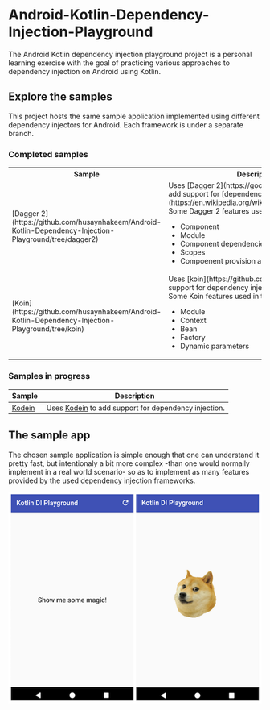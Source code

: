 # Android-Kotlin-Dependency-Injection-Playground

The Android Kotlin dependency injection playground project is a personal learning exercise with the goal of practicing various approaches to dependency injection on Android using Kotlin.


## Explore the samples

This project hosts the same sample application implemented using different dependency injectors for Android. Each framework is under a separate branch.

### Completed samples

<table>
  <tr>
    <th>Sample</th>
    <th>Description</th>
  </tr>
  <tr>
    <td>[Dagger 2](https://github.com/husaynhakeem/Android-Kotlin-Dependency-Injection-Playground/tree/dagger2)</td>
    <td>Uses [Dagger 2](https://google.github.io/dagger/) to add support for [dependency injection](https://en.wikipedia.org/wiki/Dependency_injection).<br/>
      Some Dagger 2 features used in this sample:<br/>
      <ul>
        <li>Component</li>
        <li>Module</li>
        <li>Component dependencies</li>
        <li>Scopes</li>
        <li>Compoenent provision and injection methods</li>
      </ul>
    </td>
  </tr>
  <tr>
    <td>[Koin](https://github.com/husaynhakeem/Android-Kotlin-Dependency-Injection-Playground/tree/koin)</td>
    <td>Uses [koin](https://github.com/Ekito/koin) to add support for dependency injection.<br/>
      Some Koin features used in this sample:<br/>
      <ul>
        <li>Module</li>
        <li>Context</li>
        <li>Bean</li>
        <li>Factory</li>
        <li>Dynamic parameters</li>
      </ul>
    </td>
  </tr>
</table>

### Samples in progress

| Sample | Description |
| ------------- | ------------- |
| [Kodein](https://github.com/husaynhakeem/Android-Kotlin-Dependency-Injection-Playground/tree/kodein) | Uses [Kodein](https://github.com/SalomonBrys/Kodein) to add support for dependency injection. |


## The sample app

The chosen sample application is simple enough that one can understand it pretty fast, but intentionaly a bit more complex -than one would normally implement in a real world scenario- so as to implement as many features provided by the used dependency injection frameworks.

<img src="https://github.com/husaynhakeem/Android-Kotlin-Dependency-Injection-Playground/blob/master/app/images/android_kotlin_di_playground_screens.png" alt="Android Kotlin DI playground screens">
